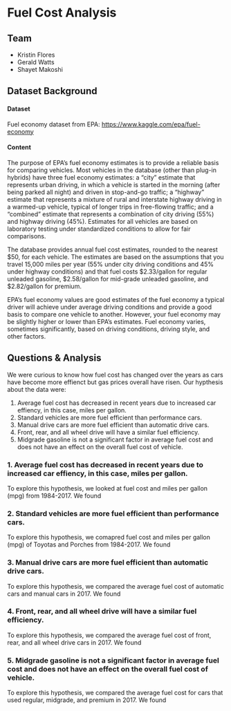 # Fuel Cost Analysis

## Team

- Kristin Flores
- Gerald Watts
- Shayet Makoshi

## Dataset Background

#### Dataset

Fuel economy dataset from EPA: https://www.kaggle.com/epa/fuel-economy

#### Content

The purpose of EPA’s fuel economy estimates is to provide a reliable basis for comparing vehicles. Most vehicles in the database (other than plug-in hybrids) have three fuel economy estimates: a “city” estimate that represents urban driving, in which a vehicle is started in the morning (after being parked all night) and driven in stop-and-go traffic; a “highway” estimate that represents a mixture of rural and interstate highway driving in a warmed-up vehicle, typical of longer trips in free-flowing traffic; and a “combined” estimate that represents a combination of city driving (55%) and highway driving (45%). Estimates for all vehicles are based on laboratory testing under standardized conditions to allow for fair comparisons.

The database provides annual fuel cost estimates, rounded to the nearest $50, for each vehicle. The estimates are based on the assumptions that you travel 15,000 miles per year (55% under city driving conditions and 45% under highway conditions) and that fuel costs $2.33/gallon for regular unleaded gasoline, $2.58/gallon for mid-grade unleaded gasoline, and $2.82/gallon for premium.

EPA’s fuel economy values are good estimates of the fuel economy a typical driver will achieve under average driving conditions and provide a good basis to compare one vehicle to another. However, your fuel economy may be slightly higher or lower than EPA’s estimates. Fuel economy varies, sometimes significantly, based on driving conditions, driving style, and other factors.

## Questions & Analysis

We were curious to know how fuel cost has changed over the years as cars have become more effienct but gas prices overall have risen. Our hypthesis about the data were:

1. Average fuel cost has decreased in recent years due to increased car effiency, in this case, miles per gallon. 
2. Standard vehicles are more fuel efficient than performance cars. 
3. Manual drive cars are more fuel efficient than automatic drive cars. 
4. Front, rear, and all wheel drive will have a similar fuel efficiency. 
5. Midgrade gasoline is not a significant factor in average fuel cost and does not have an effect on the overall fuel cost of vehicle. 

### 1. Average fuel cost has decreased in recent years due to increased car effiency, in this case, miles per gallon.  

To explore this hypothesis, we looked at fuel cost and miles per gallon (mpg)  from 1984-2017. We found 

### 2. Standard vehicles are more fuel efficient than performance cars. 

To explore this hypothesis, we comapred fuel cost and miles per gallon (mpg) of Toyotas and Porches from 1984-2017. We found 

### 3. Manual drive cars are more fuel efficient than automatic drive cars. 

To explore this hypothesis, we compared the average fuel cost of automatic cars and manual cars in 2017. We found

### 4. Front, rear, and all wheel drive will have a similar fuel efficiency. 

To explore this hypothesis, we compared the average fuel cost of front, rear, and all wheel drive cars in 2017. We found

### 5. Midgrade gasoline is not a significant factor in average fuel cost and does not have an effect on the overall fuel cost of vehicle. 

To explore this hypothesis, we compared the average fuel cost for cars that used regular, midgrade, and premium in 2017. We found
